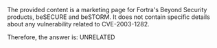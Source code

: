 The provided content is a marketing page for Fortra's Beyond Security products, beSECURE and beSTORM. It does not contain specific details about any vulnerability related to CVE-2003-1282.

Therefore, the answer is: UNRELATED